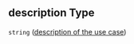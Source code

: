## description Type

`string` ([description of the use case](btpsa-usecase-properties-name-of-the-service-properties-description-of-the-use-case.md))
